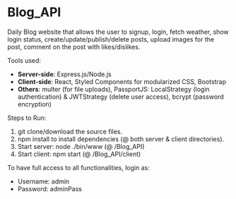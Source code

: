 # Blog_API

Daily Blog website that allows the user to signup, login, fetch weather, show login status, create/update/publish/delete posts, upload images for the post, comment on the post with likes/dislikes.

Tools used:
* <b>Server-side</b>: Express.js/Node.js
* <b>Client-side</b>: React, Styled Components for modularized CSS, Bootstrap
* <b>Others</b>: multer (for file uploads), PassportJS: LocalStrategy (login authentication) & JWTStrategy (delete user access), bcrypt (password encryption)

Steps to Run:

1. git clone/download the source files.
2. npm install to install dependencies (@ both server & client directories).
3. Start server: node ./bin/www (@ /Blog_API)
4. Start client: npm start (@ /Blog_API/client)

To have full access to all functionalities, login as:
* Username: admin
* Password: adminPass
